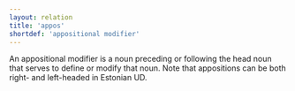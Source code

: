 ```yaml
---
layout: relation
title: 'appos'
shortdef: 'appositional modifier'
---
```


An appositional modifier is a noun preceding or following the head noun that serves to define or modify that noun. Note that appositions can be both right- and left-headed in Estonian UD.
<!-- Interlanguage links updated Čt lis 12 09:43:13 CET 2020 -->
